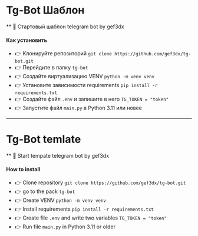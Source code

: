 # Tg-Bot Шаблон
**
 :loudspeaker: Стартовый шаблон telegram bot by gef3dx

#### Как установить

 - :point_right: Клонируйте репозиторий 
```git clone https://github.com/gef3dx/tg-bot.git```
 - :point_right: Перейдите в папку ```tg-bot```
 - :point_right: Создайте виртуализацию VENV `python -m venv venv`
 - :point_right: Установите зависимости requirements `pip install -r requirements.txt`
 - :point_right: Создайте файл `.env` и запишите в него `TG_TOKEN = "token"`
 - :point_right: Запустите файл `main.py` в Python 3.11 или новее
****
# Tg-Bot temlate
**
 :loudspeaker: Start tempate telegram bot by gef3dx

#### How to install

 - :point_right: Сlone repository `git clone https://github.com/gef3dx/tg-bot.git`
 - :point_right: go to the pack `tg-bot`
 - :point_right: Create VENV `python -m venv venv`
 - :point_right: Install requirements `pip install -r requirements.txt`
 - :point_right: Create file `.env` and write two variables `TG_TOKEN = "token"`
 - :point_right: Run file `main.py` in Python 3.11 or older


